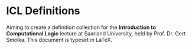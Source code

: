 # ICL Definitions

Aiming to create a definition collection for the **Introduction to Computational Logic** lecture at Saarland University, held by Prof. Dr. Gert Smolka.
This document is typeset in LaTeX.
